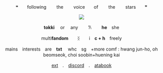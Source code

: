 <p align="center"> 
 ❝　　following 　　the 　　voice　　of 　　the 　　stars　　❞ 　
<p align="center"> 
  <img src="https://files.catbox.moe/vfjuuk.png">
</p>
<p align="center">
<strong>tokki</strong>　 or　 any　　 𐙚 　　<strong>he</strong>　she
</p>
<p align="center">
multi<strong>fandom</strong>　　ᛝ　　i　<strong>c + h</strong>　freely
<p align="center">
mains　interests　are　<strong>txt</strong>　 whc　sg　+more
comf : hwang jun-ho, oh beomseok, choi soobin+huening kai
</p>
<p align="center">
<a href="https://rentry.co/sardine">ext</a>　.　<a href="https://discord.com/users/864853500185935883">discord</a>　.　<a href="https://sigma.atabook.org">atabook</a>
</p>
